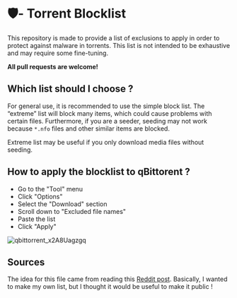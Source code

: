 # 🛡️- Torrent Blocklist
This repository is made to provide a list of exclusions to apply in order to protect against malware in torrents.
This list is not intended to be exhaustive and may require some fine-tuning.

**All pull requests are welcome!**

## Which list should I choose ?
For general use, it is recommended to use the simple block list.
The “extreme” list will block many items, which could cause problems with certain files.
Furthermore, if you are a seeder, seeding may not work because `*.nfo` files and other similar items are blocked.

Extreme list may be useful if you only download media files without seeding.

## How to apply the blocklist to qBittorent ?
- Go to the "Tool" menu
- Click "Options"
- Select the "Download" section
- Scroll down to "Excluded file names"
- Paste the list
- Click "Apply"
  
![qbittorrent_x2A8Uagzgq](https://github.com/user-attachments/assets/b21cf23d-3739-49b0-8a65-a067a5a196ce)

## Sources
The idea for this file came from reading this [Reddit post](https://www.reddit.com/r/Piracy/comments/1marge7/possible_malware_in_popular_torrent/).
Basically, I wanted to make my own list, but I thought it would be useful to make it public !
